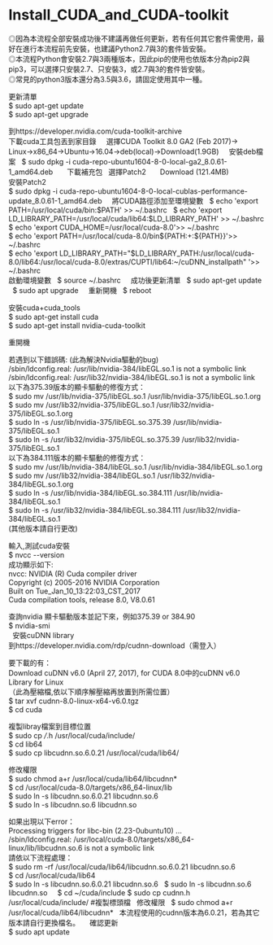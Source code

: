 # Install_CUDA_and_CUDA-toolkit
◎因為本流程全部安裝成功後不建議再做任何更新，若有任何其它套件需使用，最好在進行本流程前先安裝，也建議Python2.7與3的套件皆安裝。  
◎本流程Python會安裝2.7與3兩種版本，因此pip的使用也依版本分為pip2與pip3，可以選擇只安裝2.7、只安裝3，或2.7與3的套件皆安裝。  
◎常見的python3版本還分為3.5與3.6，請固定使用其中一種。  


更新清單  
$ sudo apt-get update  
$ sudo apt-get upgrade   

  
到https://developer.nvidia.com/cuda-toolkit-archive  
下載cuda工具包丟到家目錄  
   
選擇CUDA Toolkit 8.0 GA2 (Feb 2017)→  
Linux→x86_64→Ubuntu→16.04→deb(local)→Download(1.9GB)  
   
安裝deb檔案  
$ sudo dpkg -i cuda-repo-ubuntu1604-8-0-local-ga2_8.0.61-1_amd64.deb  
     
下載補充包  
選擇Patch2        Download (121.4MB)  
安裝Patch2  
$ sudo dpkg -i cuda-repo-ubuntu1604-8-0-local-cublas-performance-update_8.0.61-1_amd64.deb  
   
將CUDA路徑添加至環境變數   
$ echo 'export PATH=/usr/local/cuda/bin:$PATH' >> ~/.bashrc  
$ echo 'export LD_LIBRARY_PATH=/usr/local/cuda/lib64:$LD_LIBRARY_PATH' >> ~/.bashrc  
$ echo 'export CUDA_HOME=/usr/local/cuda-8.0'>> ~/.bashrc  
$ echo 'export PATH=/usr/local/cuda-8.0/bin${PATH:+:${PATH}}'>> ~/.bashrc  
$ echo 'export LD_LIBRARY_PATH="$LD_LIBRARY_PATH:/usr/local/cuda-8.0/lib64:/usr/local/cuda-8.0/extras/CUPTI/lib64:~/cuDNN_installpath" '>> ~/.bashrc  
    
啟動環境變數   
$ source ~/.bashrc  
   
成功後更新清單  
$ sudo apt-get update   
$ sudo apt upgrade  
   
重新開機  
$ reboot  
  
安裝cuda+cuda_tools  
$ sudo apt-get install cuda  
$ sudo apt-get install nvidia-cuda-toolkit  
  
重開機  
  
若遇到以下錯誤碼: (此為解決Nvidia驅動的bug)  
/sbin/ldconfig.real: /usr/lib/nvidia-384/libEGL.so.1 is not a symbolic link  
/sbin/ldconfig.real: /usr/lib32/nvidia-384/libEGL.so.1 is not a symbolic link  
以下為375.39版本的顯卡驅動的修復方式：  
$ sudo mv /usr/lib/nvidia-375/libEGL.so.1 /usr/lib/nvidia-375/libEGL.so.1.org  
$ sudo mv /usr/lib32/nvidia-375/libEGL.so.1 /usr/lib32/nvidia-375/libEGL.so.1.org  
$ sudo ln -s /usr/lib/nvidia-375/libEGL.so.375.39 /usr/lib/nvidia-375/libEGL.so.1  
$ sudo ln -s /usr/lib32/nvidia-375/libEGL.so.375.39 /usr/lib32/nvidia-375/libEGL.so.1  
以下為384.111版本的顯卡驅動的修復方式：  
$ sudo mv /usr/lib/nvidia-384/libEGL.so.1 /usr/lib/nvidia-384/libEGL.so.1.org  
$ sudo mv /usr/lib32/nvidia-384/libEGL.so.1 /usr/lib32/nvidia-384/libEGL.so.1.org  
$ sudo ln -s /usr/lib/nvidia-384/libEGL.so.384.111 /usr/lib/nvidia-384/libEGL.so.1  
$ sudo ln -s /usr/lib32/nvidia-384/libEGL.so.384.111 /usr/lib32/nvidia-384/libEGL.so.1  
(其他版本請自行更改)  
  
  
輸入,測試cuda安裝  
$ nvcc --version  
成功顯示如下:  
nvcc: NVIDIA (R) Cuda compiler driver  
Copyright (c) 2005-2016 NVIDIA Corporation  
Built on Tue_Jan_10_13:22:03_CST_2017  
Cuda compilation tools, release 8.0, V8.0.61  
  
查詢nvidia 顯卡驅動版本並記下來，例如375.39 or 384.90  
$ nvidia-smi  
   
安裝cuDNN library  
到https://developer.nvidia.com/rdp/cudnn-download（需登入）  
  
要下載的有：  
Download cuDNN v6.0 (April 27, 2017), for CUDA 8.0中的cuDNN v6.0 Library for Linux  
（此為壓縮檔,依以下順序解壓縮再放置到所需位置）  
$ tar xvf cudnn-8.0-linux-x64-v6.0.tgz  
$ cd cuda  
  
複製libray檔案到目標位置  
$ sudo cp */*.h /usr/local/cuda/include/  
$ cd lib64  
$ sudo cp  libcudnn.so.6.0.21  /usr/local/cuda/lib64/  
  
修改權限  
$ sudo chmod a+r /usr/local/cuda/lib64/libcudnn*  
$ cd /usr/local/cuda-8.0/targets/x86_64-linux/lib  
$ sudo ln -s libcudnn.so.6.0.21  libcudnn.so.6  
$ sudo ln -s libcudnn.so.6  libcudnn.so  
  
如果出現以下error：  
Processing triggers for libc-bin (2.23-0ubuntu10) ...  
/sbin/ldconfig.real: /usr/local/cuda-8.0/targets/x86_64-linux/lib/libcudnn.so.6 is not a symbolic link  
請依以下流程處理：  
$ sudo rm -rf  /usr/local/cuda/lib64/libcudnn.so.6.0.21 libcudnn.so.6  
$ cd  /usr/local/cuda/lib64  
$ sudo ln -s libcudnn.so.6.0.21 libcudnn.so.6   
$ sudo ln -s libcudnn.so.6 libcudnn.so      
$ cd ~/cuda/include
$ sudo cp cudnn.h /usr/local/cuda/include/  #複製標頭檔  
修改權限   
$ sudo chmod a+r /usr/local/cuda/lib64/libcudnn*  
本流程使用的cudnn版本為6.0.21，若為其它版本請自行更換檔名。  
   
確認更新  
$ sudo apt update  
 
